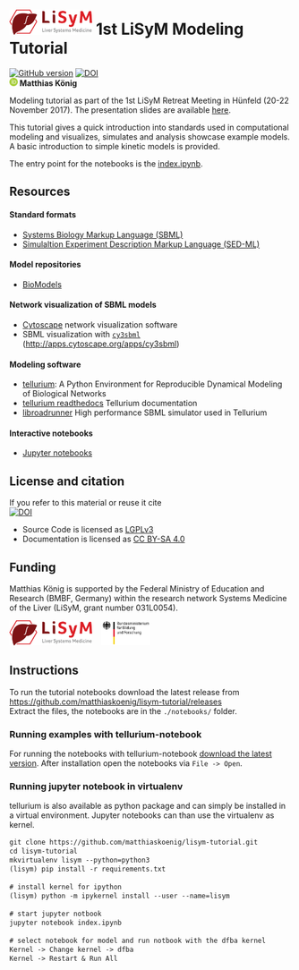 <h1><a href="http://www.lisym.org/" alt="LiSyM" target="_blank"><img src="./images/lisym.png" height="45"></a> 1st LiSyM Modeling Tutorial</h1>

[![GitHub version](https://badge.fury.io/gh/matthiaskoenig%2Flisym-tutorial.svg)](https://badge.fury.io/gh/matthiaskoenig%2Flisym-tutorial)
[![DOI](https://www.zenodo.org/badge/111459301.svg)](https://www.zenodo.org/badge/latestdoi/111459301)  
<b><a href="https://orcid.org/0000-0003-1725-179X" title="https://orcid.org/0000-0003-1725-179X"><img src="./images/orcid.png" height="15"/></a> Matthias König</b>

Modeling tutorial as part of the 1st LiSyM Retreat Meeting in Hünfeld (20-22 November 2017). The presentation slides are available [here](./presentation/lisym-tutorial.pdf). 

This tutorial gives a quick introduction into standards used in computational modeling and visualizes, simulates and analysis showcase example models. A basic introduction to simple kinetic models is provided.

The entry point for the notebooks is the [index.ipynb](./index.ipynb).

## Resources
#### Standard formats
* [Systems Biology Markup Language (SBML)](http://sbml.org/Main_Page)
* [Simulaltion Experiment Description Markup Language (SED-ML)](https://sed-ml.github.io/)

#### Model repositories
* [BioModels](https://wwwdev.ebi.ac.uk/biomodels/)

#### Network visualization of SBML models
* [Cytoscape](http://www.cytoscape.org/) network visualization software
* SBML visualization with [`cy3sbml`](http://github.com/matthiaskoenig/cy3sbml) (http://apps.cytoscape.org/apps/cy3sbml)

#### Modeling software
* [tellurium](http://tellurium.analogmachine.org/): A Python Environment for Reproducible Dynamical Modeling of Biological Networks
* [tellurium readthedocs](https://tellurium.readthedocs.io/en/latest/) Tellurium documentation
* [libroadrunner](http://libroadrunner.org/) High performance SBML simulator used in Tellurium

#### Interactive notebooks
* [Jupyter notebooks](https://jupyter.org/)


## License and citation
If you refer to this material or reuse it cite  
[![DOI](https://www.zenodo.org/badge/111459301.svg)](https://www.zenodo.org/badge/latestdoi/111459301)

* Source Code is licensed as [LGPLv3](http://opensource.org/licenses/LGPL-3.0)
* Documentation is licensed as [CC BY-SA 4.0](http://creativecommons.org/licenses/by-sa/4.0/)


## Funding
Matthias König is supported by the Federal Ministry of Education and Research (BMBF, Germany) 
within the research network Systems Medicine of the Liver (LiSyM, grant number 031L0054).

<a href="http://www.lisym.org/" alt="LiSyM" target="_blank"><img src="./images/lisym.png" height="45"></a> &nbsp;&nbsp;
<a href="http://www.bmbf.de/" alt="BMBF" target="_blank"><img src="./images/bmbf.png" height="45"></a> &nbsp;&nbsp;


## Instructions
To run the tutorial notebooks download the latest release from
https://github.com/matthiaskoenig/lisym-tutorial/releases  
Extract the files, the notebooks are in the `./notebooks/` folder.
 
### Running examples with tellurium-notebook 
For running the notebooks with tellurium-notebook [download the latest version](https://github.com/sys-bio/tellurium#installation-instructions). After installation open the notebooks via `File -> Open`.

### Running jupyter notebook in virtualenv
tellurium is also available as python package and can simply be installed in a virtual environment. Jupyter notebooks can than use the virtualenv as kernel.  
```
git clone https://github.com/matthiaskoenig/lisym-tutorial.git
cd lisym-tutorial
mkvirtualenv lisym --python=python3
(lisym) pip install -r requirements.txt

# install kernel for ipython
(lisym) python -m ipykernel install --user --name=lisym

# start jupyter notbook
jupyter notebook index.ipynb

# select notebook for model and run notbook with the dfba kernel
Kernel -> Change kernel -> dfba
Kernel -> Restart & Run All
```

